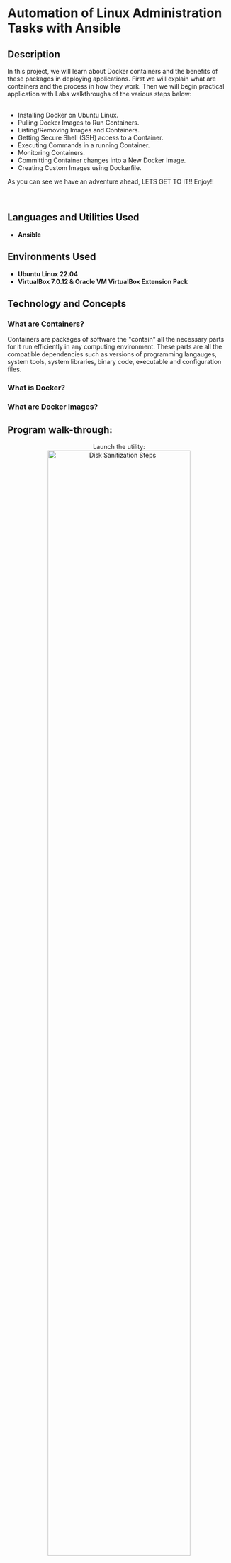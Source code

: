 <h1>Automation of Linux Administration Tasks with Ansible</h1>

 <!-- ### [YouTube Demonstration](https://youtu.be/7eJexJVCqJo) -->

<h2>Description</h2>
In this project, we will learn about Docker containers and the benefits of these packages in deploying applications. First we will explain what are containers and the process in how they work. Then we will begin practical application with Labs walkthroughs of the various steps below:<br/>

<br/>

 - Installing Docker on Ubuntu Linux.
 - Pulling Docker Images to Run Containers.
 - Listing/Removing Images and Containers.
 - Getting Secure Shell (SSH) access to a Container.
 - Executing Commands in a running Container.
 - Monitoring Containers.
 - Committing Container changes into a New Docker Image.
 - Creating Custom Images using Dockerfile.

As you can see we have an adventure ahead, LETS GET TO IT!! Enjoy!!

<br />


<h2>Languages and Utilities Used</h2>

- <b>Ansible</b> 


<h2>Environments Used </h2>

- <b>Ubuntu Linux 22.04</b>
- <b>VirtualBox 7.0.12 & Oracle VM VirtualBox Extension Pack</b>

<h2>Technology and Concepts</h2>

<h3>What are Containers?</h3>

Containers are packages of software the "contain" all the necessary parts for it run efficiently in any computing environment. These parts are all the compatible dependencies such as versions of programming langauges, system tools, system libraries, binary code, executable and configuration files. 

<h3>What is Docker?</h3>

<h3>What are Docker Images?</h3>

<h2>Program walk-through:</h2>

<p align="center">
Launch the utility: <br/>
<img src="https://i.imgur.com/62TgaWL.png" height="80%" width="80%" alt="Disk Sanitization Steps"/>
<br />
<br />
Select the disk:  <br/>
<img src="https://i.imgur.com/tcTyMUE.png" height="80%" width="80%" alt="Disk Sanitization Steps"/>
<br />
<br />
Enter the number of passes: <br/>
<img src="https://i.imgur.com/nCIbXbg.png" height="80%" width="80%" alt="Disk Sanitization Steps"/>
<br />
<br />
Confirm your selection:  <br/>
<img src="https://i.imgur.com/cdFHBiU.png" height="80%" width="80%" alt="Disk Sanitization Steps"/>
<br />
<br />
Wait for process to complete (may take some time):  <br/>
<img src="https://i.imgur.com/JL945Ga.png" height="80%" width="80%" alt="Disk Sanitization Steps"/>
<br />
<br />
Sanitization complete:  <br/>
<img src="https://i.imgur.com/K71yaM2.png" height="80%" width="80%" alt="Disk Sanitization Steps"/>
<br />
<br />
Observe the wiped disk:  <br/>
<img src="https://i.imgur.com/AeZkvFQ.png" height="80%" width="80%" alt="Disk Sanitization Steps"/>
</p>

<!--
 ```diff
- text in red
+ text in green
! text in orange
# text in gray
@@ text in purple (and bold)@@
```
--!>
